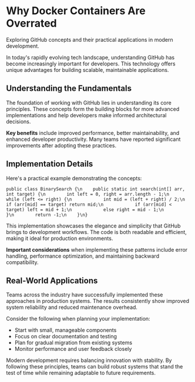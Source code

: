 # Why Docker Containers Are Overrated

Exploring GitHub concepts and their practical applications in modern development.

In today's rapidly evolving tech landscape, understanding GitHub has become increasingly important for developers. This technology offers unique advantages for building scalable, maintainable applications.

## Understanding the Fundamentals

The foundation of working with GitHub lies in understanding its core principles. These concepts form the building blocks for more advanced implementations and help developers make informed architectural decisions.

**Key benefits** include improved performance, better maintainability, and enhanced developer productivity. Many teams have reported significant improvements after adopting these practices.

## Implementation Details

Here's a practical example demonstrating the concepts:

<pre><code>public class BinarySearch {\n    public static int search(int[] arr, int target) {\n        int left = 0, right = arr.length - 1;\n        while (left <= right) {\n            int mid = (left + right) / 2;\n            if (arr[mid] == target) return mid;\n            if (arr[mid] < target) left = mid + 1;\n            else right = mid - 1;\n        }\n        return -1;\n    }\n}</code></pre>

This implementation showcases the elegance and simplicity that GitHub brings to development workflows. The code is both readable and efficient, making it ideal for production environments.

**Important considerations** when implementing these patterns include error handling, performance optimization, and maintaining backward compatibility.

## Real-World Applications

Teams across the industry have successfully implemented these approaches in production systems. The results consistently show improved system reliability and reduced maintenance overhead.

Consider the following when planning your implementation:

- Start with small, manageable components
- Focus on clear documentation and testing
- Plan for gradual migration from existing systems
- Monitor performance and user feedback closely

Modern development requires balancing innovation with stability. By following these principles, teams can build robust systems that stand the test of time while remaining adaptable to future requirements.
